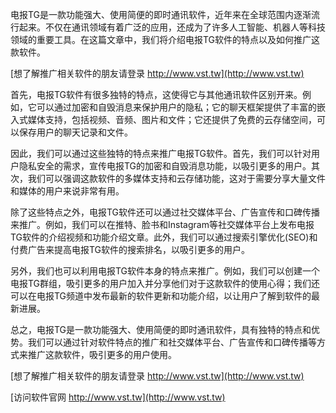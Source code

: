 电报TG是一款功能强大、使用简便的即时通讯软件，近年来在全球范围内逐渐流行起来。不仅在通讯领域有着广泛的应用，还成为了许多人工智能、机器人等科技领域的重要工具。在这篇文章中，我们将介绍电报TG软件的特点以及如何推广这款软件。

[想了解推广相关软件的朋友请登录 http://www.vst.tw](http://www.vst.tw)

首先，电报TG软件有很多独特的特点，这使得它与其他通讯软件区别开来。例如，它可以通过加密和自毁消息来保护用户的隐私；它的聊天框架提供了丰富的嵌入式媒体支持，包括视频、音频、图片和文件；它还提供了免费的云存储空间，可以保存用户的聊天记录和文件。

因此，我们可以通过这些独特的特点来推广电报TG软件。首先，我们可以针对用户隐私安全的需求，宣传电报TG的加密和自毁消息功能，以吸引更多的用户。其次，我们可以强调这款软件的多媒体支持和云存储功能，这对于需要分享大量文件和媒体的用户来说非常有用。

除了这些特点之外，电报TG软件还可以通过社交媒体平台、广告宣传和口碑传播来推广。例如，我们可以在推特、脸书和Instagram等社交媒体平台上发布电报TG软件的介绍视频和功能介绍文章。此外，我们可以通过搜索引擎优化(SEO)和付费广告来提高电报TG软件的搜索排名，以吸引更多的用户。

另外，我们也可以利用电报TG软件本身的特点来推广。例如，我们可以创建一个电报TG群组，吸引更多的用户加入并分享他们对于这款软件的使用心得；我们还可以在电报TG频道中发布最新的软件更新和功能介绍，以让用户了解到软件的最新进展。

总之，电报TG是一款功能强大、使用简便的即时通讯软件，具有独特的特点和优势。我们可以通过针对软件特点的推广和社交媒体平台、广告宣传和口碑传播等方式来推广这款软件，吸引更多的用户使用。

[想了解推广相关软件的朋友请登录 http://www.vst.tw](http://www.vst.tw)


[访问软件官网 http://www.vst.tw](http://www.vst.tw)
